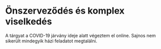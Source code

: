# Önszerveződés és komplex viselkedés

A tárgyat a COVID-19 járvány ideje alatt végeztem el online. Sajnos nem sikerült mindegyik házi feladatot megtalálni.

